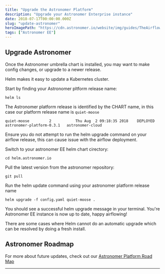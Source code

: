 ```yaml
---
title: "Upgrade the Astronomer Platform"
description: "Upgrade your Astronomer Enterprise instance"
date: 2018-07-17T00:00:00.000Z
slug: "update-astronomer"
heroImagePath: "https://cdn.astronomer.io/website/img/guides/TheAirflowUI_preview.png"
tags: ["Astronomer EE"]
---
```


## Upgrade Astronomer

Once the Astronomer umbrella chart is installed, you may want to make config changes, or upgrade to a newer release.

Helm makes it easy to update a Kubernetes cluster.

Start by finding your Astronomer pltform release name:

```
helm ls
``` 

The Astronomer platform release is identified by the CHART name, in this case our platform release name is `quiet-moose`

```
quiet-moose        	2       	Thu Aug  2 09:18:35 2018	DEPLOYED	astronomer-platform-0.3.1	astronomer-cloud
```

Ensure you do not attempt to run the helm upgrade command on your airflow release, this can cause issue with the airflow deployment. 

Switch to your astronomer EE helm chart cirectory:

```
cd helm.astronomer.io
```

Pull the latest version from the astronomer repository:

```
git pull
```

Run the helm update command using your astronomer platform release name

```
helm upgrade -f config.yaml quiet-moose .
```

You should see a successful helm upgrade message in your terminal. You're Astronomer EE instance is now up to date, happy airflowing!


There are some cases where Helm cannot do an automatic upgrade which can be resolved by doing a fresh install.

## Astronomer Roadmap

For more about future updates, check out our [Astronomer Platform Road Map](/guides/astronomer-roadmap)

---
